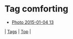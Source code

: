 <!--
title: Tag comforting
date: 2020-06-28T15:26:58.405Z
tags:
-->
# Tag comforting

 * [Photo 2015-01-04 13](107106509679.md)

| [Tags](tags.md) | [Top](index.md) |
